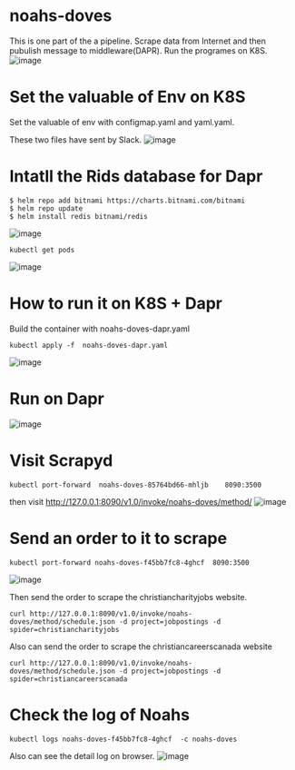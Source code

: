 # noahs-doves
This is one part of the a pipeline. Scrape data from Internet and then pubulish message to middleware(DAPR). Run the programes on K8S.
![image](https://user-images.githubusercontent.com/75282285/150705453-9d2bb368-0747-4761-ace3-a91961d8728f.png)

# Set the valuable of Env on K8S
Set the valuable of env with configmap.yaml and yaml.yaml.

These two files have sent by Slack.
![image](https://user-images.githubusercontent.com/75282285/150704268-caab8678-ec21-41e7-ac92-ef77a663d852.png)

# Intatll the Rids database for Dapr
~~~
$ helm repo add bitnami https://charts.bitnami.com/bitnami
$ helm repo update
$ helm install redis bitnami/redis
~~~
![image](https://user-images.githubusercontent.com/75282285/150704314-d7ec9132-a96b-49e3-a506-a19d92541659.png)

~~~
kubectl get pods
~~~
![image](https://user-images.githubusercontent.com/75282285/150704338-f0a0f5f1-a06e-4aac-ad52-32956c97d819.png)


# How to run it on K8S + Dapr
Build the container with noahs-doves-dapr.yaml
~~~
kubectl apply -f  noahs-doves-dapr.yaml
~~~
![image](https://user-images.githubusercontent.com/75282285/150703819-724024ce-052f-4eb2-9d44-9160d2bff9fd.png)

# Run on Dapr
![image](https://user-images.githubusercontent.com/75282285/150703831-c4deaed3-daf3-4db8-88d3-be36aafa13d3.png)

# Visit Scrapyd
~~~
kubectl port-forward  noahs-doves-85764bd66-mhljb    8090:3500
~~~
then visit http://127.0.0.1:8090/v1.0/invoke/noahs-doves/method/
![image](https://user-images.githubusercontent.com/75282285/150703868-c055b7a3-f89b-44cc-a4d9-bdc0ef8e51cc.png)


# Send an order to it to scrape
~~~
kubectl port-forward noahs-doves-f45bb7fc8-4ghcf  8090:3500
~~~
![image](https://user-images.githubusercontent.com/75282285/150703926-0bad937b-f009-46c2-b139-6de6ee01920a.png)

Then send the order to scrape the christiancharityjobs website.
~~~
curl http://127.0.0.1:8090/v1.0/invoke/noahs-doves/method/schedule.json -d project=jobpostings -d spider=christiancharityjobs
~~~

Also can send the order to scrape the christiancareerscanada website
~~~
curl http://127.0.0.1:8090/v1.0/invoke/noahs-doves/method/schedule.json -d project=jobpostings -d spider=christiancareerscanada
~~~

# Check the log of Noahs
~~~
kubectl logs noahs-doves-f45bb7fc8-4ghcf  -c noahs-doves
~~~
Also can see the detail log on browser.
![image](https://user-images.githubusercontent.com/75282285/150704041-11c32dfe-593e-476f-b2df-f44f919c8cff.png)


